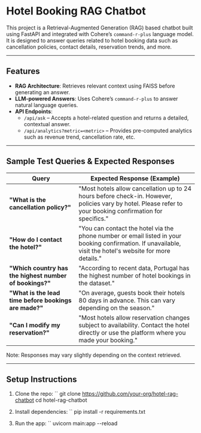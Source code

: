 # Hotel Booking RAG Chatbot

This project is a Retrieval-Augmented Generation (RAG) based chatbot built using FastAPI and integrated with Cohere’s `command-r-plus` language model. It is designed to answer queries related to hotel booking data such as cancellation policies, contact details, reservation trends, and more.

---

##  Features

- **RAG Architecture**: Retrieves relevant context using FAISS before generating an answer.
- **LLM-powered Answers**: Uses Cohere’s `command-r-plus` to answer natural language queries.
- **API Endpoints**:
  - `/api/ask` – Accepts a hotel-related question and returns a detailed, contextual answer.
  - `/api/analytics?metric=<metric>` – Provides pre-computed analytics such as revenue trend, cancellation rate, etc.

---

##  Sample Test Queries & Expected Responses

| Query | Expected Response (Example) |
|-------|-----------------------------|
| **"What is the cancellation policy?"** | "Most hotels allow cancellation up to 24 hours before check-in. However, policies vary by hotel. Please refer to your booking confirmation for specifics." |
| **"How do I contact the hotel?"** | "You can contact the hotel via the phone number or email listed in your booking confirmation. If unavailable, visit the hotel's website for more details." |
| **"Which country has the highest number of bookings?"** | "According to recent data, Portugal has the highest number of hotel bookings in the dataset." |
| **"What is the lead time before bookings are made?"** | "On average, guests book their hotels 80 days in advance. This can vary depending on the season." |
| **"Can I modify my reservation?"** | "Most hotels allow reservation changes subject to availability. Contact the hotel directly or use the platform where you made your booking." |

 Note: Responses may vary slightly depending on the context retrieved.

---

##  Setup Instructions

1. Clone the repo:
   ``
   git clone https://github.com/your-org/hotel-rag-chatbot
   cd hotel-rag-chatbot

2. Install dependencies:
    ``
    pip install -r requirements.txt


3. Run the app:
    ``
    uvicorn main:app --reload

